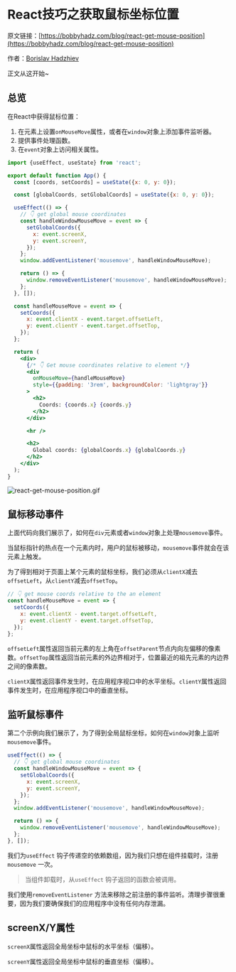 # React技巧之获取鼠标坐标位置

原文链接：[https://bobbyhadz.com/blog/react-get-mouse-position](https://bobbyhadz.com/blog/react-get-mouse-position)

作者：[Borislav Hadzhiev](https://bobbyhadz.com/about)

正文从这开始~

## 总览

在React中获得鼠标位置：

1. 在元素上设置`onMouseMove`属性，或者在`window`对象上添加事件监听器。
2. 提供事件处理函数。
3. 在`event`对象上访问相关属性。

```jsx
import {useEffect, useState} from 'react';

export default function App() {
  const [coords, setCoords] = useState({x: 0, y: 0});

  const [globalCoords, setGlobalCoords] = useState({x: 0, y: 0});

  useEffect(() => {
    // 👇️ get global mouse coordinates
    const handleWindowMouseMove = event => {
      setGlobalCoords({
        x: event.screenX,
        y: event.screenY,
      });
    };
    window.addEventListener('mousemove', handleWindowMouseMove);

    return () => {
      window.removeEventListener('mousemove', handleWindowMouseMove);
    };
  }, []);

  const handleMouseMove = event => {
    setCoords({
      x: event.clientX - event.target.offsetLeft,
      y: event.clientY - event.target.offsetTop,
    });
  };

  return (
    <div>
      {/* 👇️ Get mouse coordinates relative to element */}
      <div
        onMouseMove={handleMouseMove}
        style={{padding: '3rem', backgroundColor: 'lightgray'}}
      >
        <h2>
          Coords: {coords.x} {coords.y}
        </h2>
      </div>

      <hr />

      <h2>
        Global coords: {globalCoords.x} {globalCoords.y}
      </h2>
    </div>
  );
}
```

![react-get-mouse-position.gif](https://p3-juejin.byteimg.com/tos-cn-i-k3u1fbpfcp/fff5985e57c745d5be1c50297d7a7e31~tplv-k3u1fbpfcp-watermark.image?)

## 鼠标移动事件

上面代码向我们展示了，如何在`div`元素或者`window`对象上处理`mousemove`事件。

当鼠标指针的热点在一个元素内时，用户的鼠标被移动，`mousemove`事件就会在该元素上触发。

为了得到相对于页面上某个元素的鼠标坐标，我们必须从`clientX`减去`offsetLeft`，从`clientY`减去`offsetTop`。

```jsx
// 👇️ get mouse coords relative to the an element
const handleMouseMove = event => {
  setCoords({
    x: event.clientX - event.target.offsetLeft,
    y: event.clientY - event.target.offsetTop,
  });
};
```

`offsetLeft`属性返回当前元素的左上角在`offsetParent`节点内向左偏移的像素数。`offsetTop`属性返回当前元素的外边界相对于，位置最近的祖先元素的内边界之间的像素数。

`clientX`属性返回事件发生时，在应用程序视口中的水平坐标。`clientY`属性返回事件发生时，在应用程序视口中的垂直坐标。

## 监听鼠标事件

第二个示例向我们展示了，为了得到全局鼠标坐标，如何在`window`对象上监听`mousemove`事件。

```jsx
useEffect(() => {
  // 👇️ get global mouse coordinates
  const handleWindowMouseMove = event => {
    setGlobalCoords({
      x: event.screenX,
      y: event.screenY,
    });
  };
  window.addEventListener('mousemove', handleWindowMouseMove);

  return () => {
    window.removeEventListener('mousemove', handleWindowMouseMove);
  };
}, []);
```

我们为`useEffect` 钩子传递空的依赖数组，因为我们只想在组件挂载时，注册`mousemove` 一次。

> 当组件卸载时，从`useEffect` 钩子返回的函数会被调用。
>

我们使用`removeEventListener` 方法来移除之前注册的事件监听。清理步骤很重要，因为我们要确保我们的应用程序中没有任何内存泄漏。

## screenX/Y属性

`screenX`属性返回全局坐标中鼠标的水平坐标（偏移）。

`screenY`属性返回全局坐标中鼠标的垂直坐标（偏移）。
